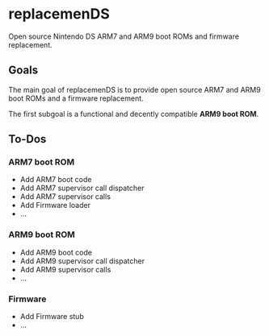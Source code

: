 # **replacemenDS**

Open source Nintendo DS ARM7 and ARM9 boot ROMs and firmware replacement.

## **Goals**

The main goal of replacemenDS is to provide open source ARM7 and ARM9 boot ROMs and a firmware replacement.

The first subgoal is a functional and decently compatible **ARM9 boot ROM**.

## **To-Dos**

### **ARM7 boot ROM**
- Add ARM7 boot code
- Add ARM7 supervisor call dispatcher
- Add ARM7 supervisor calls
- Add Firmware loader
- ...

### **ARM9 boot ROM**
- Add ARM9 boot code
- Add ARM9 supervisor call dispatcher
- Add ARM9 supervisor calls
- ...

### **Firmware**
- Add Firmware stub
- ...
